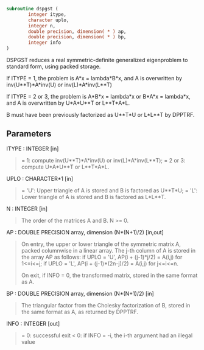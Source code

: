 ```fortran
subroutine dspgst (
        integer itype,
        character uplo,
        integer n,
        double precision, dimension( * ) ap,
        double precision, dimension( * ) bp,
        integer info
)
```

DSPGST reduces a real symmetric-definite generalized eigenproblem
to standard form, using packed storage.

If ITYPE = 1, the problem is A\*x = lambda\*B\*x,
and A is overwritten by inv(U\*\*T)\*A\*inv(U) or inv(L)\*A\*inv(L\*\*T)

If ITYPE = 2 or 3, the problem is A\*B\*x = lambda\*x or
B\*A\*x = lambda\*x, and A is overwritten by U\*A\*U\*\*T or L\*\*T\*A\*L.

B must have been previously factorized as U\*\*T\*U or L\*L\*\*T by DPPTRF.

## Parameters
ITYPE : INTEGER [in]
> = 1: compute inv(U\*\*T)\*A\*inv(U) or inv(L)\*A\*inv(L\*\*T);
> = 2 or 3: compute U\*A\*U\*\*T or L\*\*T\*A\*L.

UPLO : CHARACTER\*1 [in]
> = 'U':  Upper triangle of A is stored and B is factored as
> U\*\*T\*U;
> = 'L':  Lower triangle of A is stored and B is factored as
> L\*L\*\*T.

N : INTEGER [in]
> The order of the matrices A and B.  N >= 0.

AP : DOUBLE PRECISION array, dimension (N\*(N+1)/2) [in,out]
> On entry, the upper or lower triangle of the symmetric matrix
> A, packed columnwise in a linear array.  The j-th column of A
> is stored in the array AP as follows:
> if UPLO = 'U', AP(i + (j-1)\*j/2) = A(i,j) for 1<=i<=j;
> if UPLO = 'L', AP(i + (j-1)\*(2n-j)/2) = A(i,j) for j<=i<=n.
> 
> On exit, if INFO = 0, the transformed matrix, stored in the
> same format as A.

BP : DOUBLE PRECISION array, dimension (N\*(N+1)/2) [in]
> The triangular factor from the Cholesky factorization of B,
> stored in the same format as A, as returned by DPPTRF.

INFO : INTEGER [out]
> = 0:  successful exit
> < 0:  if INFO = -i, the i-th argument had an illegal value
